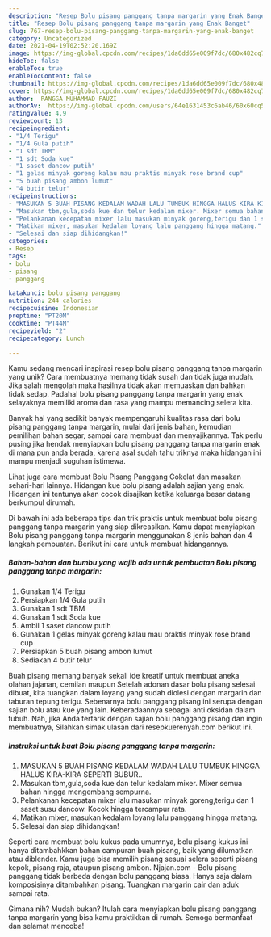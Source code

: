 ```yaml
---
description: "Resep Bolu pisang panggang tanpa margarin yang Enak Banget"
title: "Resep Bolu pisang panggang tanpa margarin yang Enak Banget"
slug: 767-resep-bolu-pisang-panggang-tanpa-margarin-yang-enak-banget
category: Uncategorized
date: 2021-04-19T02:52:20.169Z
image: https://img-global.cpcdn.com/recipes/1da6dd65e009f7dc/680x482cq70/bolu-pisang-panggang-tanpa-margarin-foto-resep-utama.jpg
hideToc: false
enableToc: true
enableTocContent: false
thumbnail: https://img-global.cpcdn.com/recipes/1da6dd65e009f7dc/680x482cq70/bolu-pisang-panggang-tanpa-margarin-foto-resep-utama.jpg
cover: https://img-global.cpcdn.com/recipes/1da6dd65e009f7dc/680x482cq70/bolu-pisang-panggang-tanpa-margarin-foto-resep-utama.jpg
author:  RANGGA MUHAMMAD FAUZI
authorAv:  https://img-global.cpcdn.com/users/64e1631453c6ab46/60x60cq50/avatar.jpg
ratingvalue: 4.9
reviewcount: 13
recipeingredient:
- "1/4 Terigu"
- "1/4 Gula putih"
- "1 sdt TBM"
- "1 sdt Soda kue"
- "1 saset dancow putih"
- "1 gelas minyak goreng kalau mau praktis minyak rose brand cup"
- "5 buah pisang ambon lumut"
- "4 butir telur"
recipeinstructions:
- "MASUKAN 5 BUAH PISANG KEDALAM WADAH LALU TUMBUK HINGGA HALUS KIRA-KIRA SEPERTI BUBUR.."
- "Masukan tbm,gula,soda kue dan telur kedalam mixer. Mixer semua bahan hingga mengembang sempurna."
- "Pelankanan kecepatan mixer lalu masukan minyak goreng,terigu dan 1 saset susu dancow. Kocok hingga tercampur rata."
- "Matikan mixer, masukan kedalam loyang lalu panggang hingga matang."
- "Selesai dan siap dihidangkan!"
categories:
- Resep
tags:
- bolu
- pisang
- panggang

katakunci: bolu pisang panggang 
nutrition: 244 calories
recipecuisine: Indonesian
preptime: "PT20M"
cooktime: "PT44M"
recipeyield: "2"
recipecategory: Lunch

---
```



Kamu sedang mencari inspirasi resep bolu pisang panggang tanpa margarin yang unik? Cara membuatnya memang tidak susah dan tidak juga mudah. Jika salah mengolah maka hasilnya tidak akan memuaskan dan bahkan tidak sedap. Padahal bolu pisang panggang tanpa margarin yang enak selayaknya memiliki aroma dan rasa yang mampu memancing selera kita.


Banyak hal yang sedikit banyak mempengaruhi kualitas rasa dari bolu pisang panggang tanpa margarin, mulai dari jenis bahan, kemudian pemilihan bahan segar, sampai cara membuat dan menyajikannya. Tak perlu pusing jika hendak menyiapkan bolu pisang panggang tanpa margarin enak di mana pun anda berada, karena asal sudah tahu triknya maka hidangan ini mampu menjadi suguhan istimewa.

Lihat juga cara membuat Bolu Pisang Panggang Cokelat dan masakan sehari-hari lainnya. Hidangan kue bolu pisang adalah sajian yang enak. Hidangan ini tentunya akan cocok disajikan ketika keluarga besar datang berkumpul dirumah.


Di bawah ini ada beberapa tips dan trik praktis untuk membuat bolu pisang panggang tanpa margarin yang siap dikreasikan. Kamu dapat menyiapkan Bolu pisang panggang tanpa margarin menggunakan 8 jenis bahan dan 4 langkah pembuatan. Berikut ini cara untuk membuat hidangannya.

<!--inarticleads1-->

##### Bahan-bahan dan bumbu yang wajib ada untuk pembuatan Bolu pisang panggang tanpa margarin:

1. Gunakan 1/4 Terigu
1. Persiapkan 1/4 Gula putih
1. Gunakan 1 sdt TBM
1. Gunakan 1 sdt Soda kue
1. Ambil 1 saset dancow putih
1. Gunakan 1 gelas minyak goreng kalau mau praktis minyak rose brand cup
1. Persiapkan 5 buah pisang ambon lumut
1. Sediakan 4 butir telur


Buah pisang memang banyak sekali ide kreatif untuk membuat aneka olahan jajanan, cemilan maupun Setelah adonan dasar bolu pisang selesai dibuat, kita tuangkan dalam loyang yang sudah diolesi dengan margarin dan taburan tepung terigu. Sebenarnya bolu panggang pisang ini serupa dengan sajian bolu atau kue yang lain. Keberadaannya sebagai anti oksidan dalam tubuh. Nah, jika Anda tertarik dengan sajian bolu panggang pisang dan ingin membuatnya, Silahkan simak ulasan dari resepkuerenyah.com berikut ini. 

<!--inarticleads2-->

##### Instruksi untuk buat Bolu pisang panggang tanpa margarin:

1. MASUKAN 5 BUAH PISANG KEDALAM WADAH LALU TUMBUK HINGGA HALUS KIRA-KIRA SEPERTI BUBUR..
1. Masukan tbm,gula,soda kue dan telur kedalam mixer. Mixer semua bahan hingga mengembang sempurna.
1. Pelankanan kecepatan mixer lalu masukan minyak goreng,terigu dan 1 saset susu dancow. Kocok hingga tercampur rata.
1. Matikan mixer, masukan kedalam loyang lalu panggang hingga matang.
1. Selesai dan siap dihidangkan!

Seperti cara membuat bolu kukus pada umumnya, bolu pisang kukus ini hanya ditambahkkan bahan campuran buah pisang, baik yang dilumatkan atau diblender. Kamu juga bisa memilih pisang sesuai selera seperti pisang kepok, pisang raja, ataupun pisang ambon. Njajan.com - Bolu pisang panggang tidak berbeda dengan bolu panggang biasa. Hanya saja dalam komposisinya ditambahkan pisang. Tuangkan margarin cair dan aduk sampai rata. 

Gimana nih? Mudah bukan? Itulah cara menyiapkan bolu pisang panggang tanpa margarin yang bisa kamu praktikkan di rumah. Semoga bermanfaat dan selamat mencoba!
